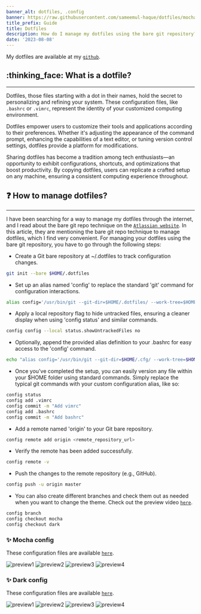 ```yaml
---
banner_alt: dotfiles, .config
banner: https://raw.githubusercontent.com/sameemul-haque/dotfiles/mocha/Pictures/dotfiles.png
title_prefix: Guide
title: Dotfiles
description: How do I manage my dotfiles using the bare git repository?
date: '2023-08-08'
---
```


My dotfiles are available at my [`github`](https://github.com/sameemul-haque/dotfiles/).

## :thinking_face: What is a dotfile?

---

Dotfiles, those files starting with a dot in their names, hold the secret to personalizing and refining your system. These configuration files, like `.bashrc` or `.vimrc`, represent the identity of your customized computing environment.

Dotfiles empower users to customize their tools and applications according to their preferences. Whether it's adjusting the appearance of the command prompt, enhancing the capabilities of a text editor, or tuning version control settings, dotfiles provide a platform for modifications.

Sharing dotfiles has become a tradition among tech enthusiasts—an opportunity to exhibit configurations, shortcuts, and optimizations that boost productivity. By copying dotfiles, users can replicate a crafted setup on any machine, ensuring a consistent computing experience throughout.

## :question: How to manage dotfiles?

---

I have been searching for a way to manage my dotfiles through the internet, and I read about the bare git repo technique on the [`Atlassian website`](https://www.atlassian.com/git/tutorials/dotfiles). In this article, they are mentioning the bare git repo technique to manage dotfiles, which I find very convenient. For managing your dotfiles using the bare git repository, you have to go through the following steps:

-   Create a Git bare repository at ~/.dotfiles to track configuration changes.

```bash
git init --bare $HOME/.dotfiles
```

-   Set up an alias named 'config' to replace the standard 'git' command for configuration interactions.

```bash
alias config='/usr/bin/git --git-dir=$HOME/.dotfiles/ --work-tree=$HOME'
```

-   Apply a local repository flag to hide untracked files, ensuring a cleaner display when using 'config status' and similar commands.

```bash
config config --local status.showUntrackedFiles no
```

-   Optionally, append the provided alias definition to your .bashrc for easy access to the 'config' command.

```bash
echo "alias config='/usr/bin/git --git-dir=$HOME/.cfg/ --work-tree=$HOME'" >> $HOME/.bashrc
```

-   Once you've completed the setup, you can easily version any file within your $HOME folder using standard commands. Simply replace the typical git commands with your custom configuration alias, like so:

```bash
config status
config add .vimrc
config commit -m "Add vimrc"
config add .bashrc
config commit -m "Add bashrc"
```

-   Add a remote named 'origin' to your Git bare repository.

```bash
config remote add origin <remote_repository_url>
```

-   Verify the remote has been added successfully.

```bash
config remote -v
```

-   Push the changes to the remote repository (e.g., GitHub).

```bash
config push -u origin master
```

-   You can also create different branches and check them out as needed when you want to change the theme. Check out the preview video [`here`](https://github.com/sameemul-haque/dotfiles).

```bash
config branch
config checkout mocha
config checkout dark
```

### :sparkles: Mocha config

These configuration files are available [`here`](https://github.com/sameemul-haque/dotfiles/tree/mocha).

![preview1](https://github.com/sameemul-haque/dotfiles/assets/110324374/0250fcdc-dd46-4e53-9855-6630b02950fe)
![preview2](https://github.com/sameemul-haque/dotfiles/assets/110324374/86560ae3-5113-46f2-823b-60e334c67b14)
![preview3](https://github.com/sameemul-haque/dotfiles/assets/110324374/4f7f18aa-4337-4f68-871b-42c3986c0379)
![preview4](https://github.com/sameemul-haque/dotfiles/assets/110324374/6614f84c-2bbe-42eb-83b4-a47d263fc9a3)

### :sparkles: Dark config

These configuration files are available [`here`](https://github.com/sameemul-haque/dotfiles/tree/dark).

![preview1](https://github.com/sameemul-haque/dotfiles/assets/110324374/f0811a2f-9d1f-4694-80ea-a0b87db4ffe7)
![preview2](https://github.com/sameemul-haque/dotfiles/assets/110324374/67fe273f-146b-41df-99b2-c1090f9b6ae3)
![preview3](https://github.com/sameemul-haque/dotfiles/assets/110324374/9b71ef83-fee4-4a27-a29b-ef48ca7ecc43)
![preview4](https://github.com/sameemul-haque/dotfiles/assets/110324374/4897fc68-b60f-4e2b-82ae-547970512830)
